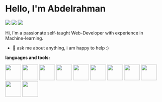 # Hello, I'm Abdelrahman

[![](https://img.shields.io/badge/website-000000?style=for-the-badge&logo=About&logoColor=red)](http://abdelrahmansoltan.me/)
[![](https://img.shields.io/badge/LinkedIn-0077B5?style=for-the-badge&logo=linkedin&logoColor=white)](https://www.linkedin.com/in/abdelrahmansoltan/)
[![](https://img.shields.io/badge/Mail-D14836?style=for-the-badge&logo=gmail&logoColor=white)](mailto:abdelrahman.soltan.me@gmail.com)

Hi, I'm a passionate self-taught Web-Developer with experience in Machine-learning.

<!-- - 💼 any Freelance|FullTime work? do reach, [email](mailto:abdelrahman.soltan.me@gmail.com) -->
- 💬 ask me about anything, i am happy to help :)

**languages and tools:**

<a href="#"><img height="50" src="https://brandslogos.com/wp-content/uploads/images/large/html5-logo-vector.svg"/></a>
<a href="#"><img height="50" src="https://brandslogos.com/wp-content/uploads/images/large/css3-logo-vector.svg"/></a>
<a href="#"><img height="50" src="https://cdn.worldvectorlogo.com/logos/sass-1.svg"/></a>
<a href="#"><img height="50" src="https://brandslogos.com/wp-content/uploads/images/large/javascript-logo-vector.svg"/></a>
<a href="#"><img height="50" src="https://cdn.worldvectorlogo.com/logos/typescript-2.svg"/></a>
<a href="#"><img height="50" src="https://brandslogos.com/wp-content/uploads/images/large/python-logo-vector.svg"/></a>
<a href="#"><img height="50" src="https://brandslogos.com/wp-content/uploads/images/large/react-logo-vector.svg"/></a>
<a href="#"><img height="50" src="https://cdn.worldvectorlogo.com/logos/vue-9.svg"/></a>
<a href="#"><img height="50" src="https://brandslogos.com/wp-content/uploads/images/large/nodejs-logo-vector.svg"/></a>
<a href="#"><img height="50" src="https://cdn.worldvectorlogo.com/logos/postgresql.svg"/></a>
<a href="#"><img height="50" src="https://cdn.worldvectorlogo.com/logos/aws-2.svg"/></a>
